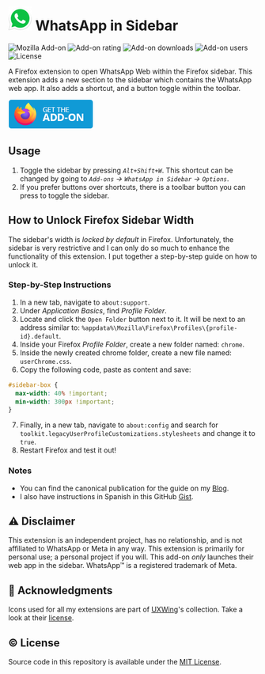 # ![logo](src/icons/48x48.png) WhatsApp in Sidebar

![Mozilla Add-on](https://img.shields.io/amo/v/{2b38cb05-9cff-44a7-b9f1-7cc575afab8a}) ![Add-on rating](https://img.shields.io/amo/rating/{2b38cb05-9cff-44a7-b9f1-7cc575afab8a}) ![Add-on downloads](https://img.shields.io/amo/dw/{2b38cb05-9cff-44a7-b9f1-7cc575afab8a}) ![Add-on users](https://img.shields.io/amo/users/{2b38cb05-9cff-44a7-b9f1-7cc575afab8a}) ![License](https://img.shields.io/github/license/semanticdata/firefox-whatsapp-in-sidebar)

A Firefox extension to open WhatsApp Web within the Firefox sidebar. This extension adds a new section to the sidebar which contains the WhatsApp web app. It also adds a shortcut, and a button toggle within the toolbar.

[![Get the Addon](https://raw.githubusercontent.com/semanticdata/text-revealer-firefox-extension/master/firefox.png)](https://addons.mozilla.org/en-US/firefox/addon/whatsapp-in-sidebar/)

## Usage

1. Toggle the sidebar by pressing _`Alt+Shift+W`_. This shortcut can be changed by going to _`Add-ons` → `WhatsApp in Sidebar` → `Options`_.
2. If you prefer buttons over shortcuts, there is a toolbar button you can press to toggle the sidebar.

## How to Unlock Firefox Sidebar Width

The sidebar's width is _locked by default_ in Firefox. Unfortunately, the sidebar is very restrictive and I can only do so much to enhance the functionality of this extension. I put together a step-by-step guide on how to unlock it.

### Step-by-Step Instructions

1. In a new tab, navigate to `about:support`.
2. Under _Application Basics_, find _Profile Folder_.
3. Locate and click the `Open Folder` button next to it. It will be next to an address similar to: `%appdata%\Mozilla\Firefox\Profiles\{profile-id}.default`.
4. Inside your Firefox _Profile Folder_, create a new folder named: `chrome`.
5. Inside the newly created chrome folder, create a new file named: `userChrome.css`.
6. Copy the following code, paste as content and save:

```css
#sidebar-box {
  max-width: 40% !important;
  min-width: 300px !important;
}
```

7. Finally, in a new tab, navigate to `about:config` and search for `toolkit.legacyUserProfileCustomizations.stylesheets` and change it to `true`.
8. Restart Firefox and test it out!

### Notes

- You can find the canonical publication for the guide on my [Blog](https://miguelpimentel.do/unlock-firefox-sidebar/).
- I also have instructions in Spanish in this GitHub [Gist](https://gist.github.com/semanticdata/ee0bca4f3617241aa98da114653c0b08#file-instrucciones-md).

## ⚠ Disclaimer

This extension is an independent project, has no relationship, and is not affiliated to WhatsApp or Meta in any way. This extension is primarily for personal use; a personal project if you will. This add-on _only_ launches their web app in the sidebar. WhatsApp™ is a registered trademark of Meta.

## 💜 Acknowledgments

Icons used for all my extensions are part of [UXWing](https://uxwing.com/)'s collection. Take a look at their [license](https://uxwing.com/license).

## © License

Source code in this repository is available under the [MIT License](../LICENSE).

